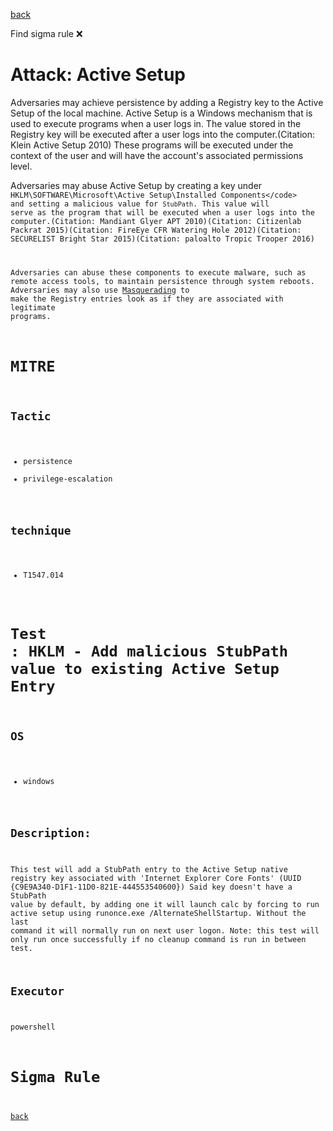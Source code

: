 
[back](../index.md)

Find sigma rule :x: 

# Attack: Active Setup 

Adversaries may achieve persistence by adding a Registry key to the Active Setup of the local machine. Active Setup is a Windows mechanism that is used to execute programs when a user logs in. The value stored in the Registry key will be executed after a user logs into the computer.(Citation: Klein Active Setup 2010) These programs will be executed under the context of the user and will have the account's associated permissions level.

Adversaries may abuse Active Setup by creating a key under <code> HKLM\SOFTWARE\Microsoft\Active Setup\Installed Components\</code> and setting a malicious value for <code>StubPath</code>. This value will serve as the program that will be executed when a user logs into the computer.(Citation: Mandiant Glyer APT 2010)(Citation: Citizenlab Packrat 2015)(Citation: FireEye CFR Watering Hole 2012)(Citation: SECURELIST Bright Star 2015)(Citation: paloalto Tropic Trooper 2016)

Adversaries can abuse these components to execute malware, such as remote access tools, to maintain persistence through system reboots. Adversaries may also use [Masquerading](https://attack.mitre.org/techniques/T1036) to make the Registry entries look as if they are associated with legitimate programs.

# MITRE
## Tactic
  - persistence
  - privilege-escalation


## technique
  - T1547.014


# Test : HKLM - Add malicious StubPath value to existing Active Setup Entry
## OS
  - windows


## Description:
This test will add a StubPath entry to the Active Setup native registry key associated with 'Internet Explorer Core Fonts' (UUID {C9E9A340-D1F1-11D0-821E-444553540600}) 
Said key doesn't have a StubPath value by default, by adding one it will launch calc by forcing to run active setup using runonce.exe /AlternateShellStartup. 
Without the last command it will normally run on next user logon. Note: this test will only run once successfully if no cleanup command is run in between test.


## Executor
powershell

# Sigma Rule


[back](../index.md)
